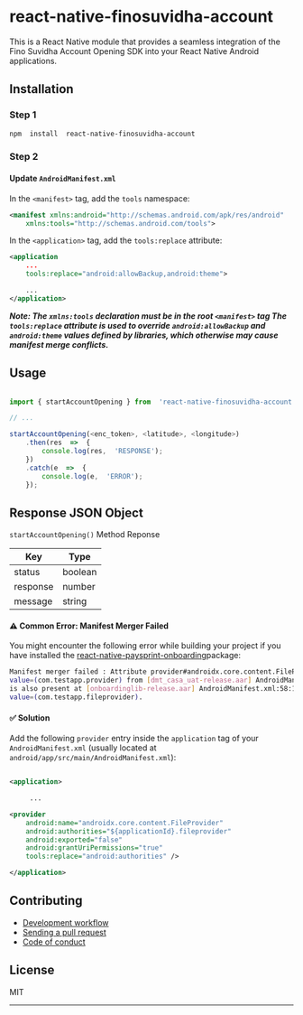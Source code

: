 # react-native-finosuvidha-account

This is a React Native module that provides a seamless integration of the Fino Suvidha Account Opening SDK into your React Native Android applications.

## Installation

### Step 1

```sh
npm  install  react-native-finosuvidha-account
```

### Step 2

#### Update `AndroidManifest.xml`

In the `<manifest>` tag, add the `tools` namespace:

```xml
<manifest xmlns:android="http://schemas.android.com/apk/res/android"
    xmlns:tools="http://schemas.android.com/tools">
```

In the `<application>` tag, add the `tools:replace` attribute:

```xml
<application
    ...
    tools:replace="android:allowBackup,android:theme">

    ...
</application>
```

**_Note: The `xmlns:tools` declaration must be in the root `<manifest>` tag
The `tools:replace` attribute is used to override `android:allowBackup` and `android:theme` values defined by libraries, which otherwise may cause manifest merge conflicts._**

## Usage

```js

import { startAccountOpening } from  'react-native-finosuvidha-account';

// ...

startAccountOpening(<enc_token>, <latitude>, <longitude>)
	.then(res  =>  {
		console.log(res,  'RESPONSE');
	})
	.catch(e  =>  {
		console.log(e,  'ERROR');
	});

```

## Response JSON Object

`startAccountOpening()` Method Reponse

| Key               | Type    | 
|-------------------|---------| 
| status            | boolean |  
| response          | number  |          |
| message           | string  |


#### ⚠️ Common Error: Manifest Merger Failed

You might encounter the following error while building your project if you have installed the [react-native-paysprint-onboarding]([CONTRIBUTING.md#development-workflow](https://www.npmjs.com/package/react-native-paysprint-onboarding))package:

```sh
Manifest merger failed : Attribute provider#androidx.core.content.FileProvider@authorities 
value=(com.testapp.provider) from [dmt_casa_uat-release.aar] AndroidManifest.xml:59:13-60 
is also present at [onboardinglib-release.aar] AndroidManifest.xml:58:13-64 
value=(com.testapp.fileprovider).
```

#### ✅ Solution

Add the following `provider` entry inside the `application` tag of your `AndroidManifest.xml` (usually located at `android/app/src/main/AndroidManifest.xml`):

```xml

<application>

     ...

<provider
    android:name="androidx.core.content.FileProvider"
    android:authorities="${applicationId}.fileprovider"
    android:exported="false"
    android:grantUriPermissions="true"
    tools:replace="android:authorities" />

</application>


```

## Contributing

- [Development workflow](CONTRIBUTING.md#development-workflow)
- [Sending a pull request](CONTRIBUTING.md#sending-a-pull-request)
- [Code of conduct](CODE_OF_CONDUCT.md)

## License

MIT

---
